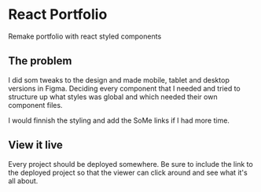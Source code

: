 # React Portfolio
Remake portfolio with react styled components

## The problem
I did som tweaks to the design and made mobile, tablet and desktop versions in Figma. Deciding every component that I needed and tried to structure up what styles was global and which needed their own component files. 

I would finnish the styling and add the SoMe links if I had more time.

## View it live
Every project should be deployed somewhere. Be sure to include the link to the deployed project so that the viewer can click around and see what it's all about.
